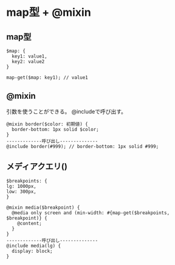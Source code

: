 # map型 + @mixin

## map型
```
$map: {
  key1: value1,
  key2: value2
}

map-get($map: key1); // value1
```

## @mixin
引数を使うことができる。
@includeで呼び出す。
```
@mixin border($color: 初期値) {
  border-bottom: 1px solid $color;
}
-------------呼び出し--------------
@include border(#999); // border-bottom: 1px solid #999;
```

## メディアクエリ()
```
$breakpoints: {
lg: 1000px,
low: 300px,
}

@mixin media($breakpoint) {
  @media only screen and (min-width: #{map-get($breakpoints, $breakpoint)} {
    @content;
  }
}
-------------呼び出し--------------
@include media(lg) {
  display: block;
}
```

